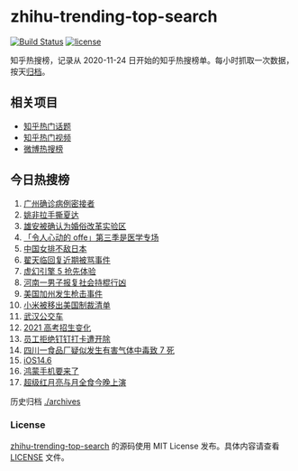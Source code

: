 # zhihu-trending-top-search

[![Build Status](https://github.com/justjavac/zhihu-trending-top-search/workflows/ci/badge.svg?branch=main)](https://github.com/justjavac/zhihu-trending-top-search/actions)
[![license](https://img.shields.io/github/license/justjavac/zhihu-trending-top-search)](https://github.com/justjavac/zhihu-trending-top-search/blob/main/LICENSE)

知乎热搜榜，记录从 2020-11-24 日开始的知乎热搜榜单。每小时抓取一次数据，按天[归档](./archives)。

## 相关项目

- [知乎热门话题](https://github.com/justjavac/zhihu-trending-hot-questions)
- [知乎热门视频](https://github.com/justjavac/zhihu-trending-hot-video)
- [微博热搜榜](https://github.com/justjavac/weibo-trending-hot-search)

## 今日热搜榜

<!-- BEGIN -->
<!-- 最后更新时间 Thu May 27 2021 14:34:06 GMT+0800 (China Standard Time) -->

1. [广州确诊病例密接者](https://www.zhihu.com/search?q=广州疫情)
2. [姚非拉手撕夏达](https://www.zhihu.com/search?q=夏达)
3. [雄安被确认为婚俗改革实验区](https://www.zhihu.com/search?q=雄安)
4. [「令人心动的 offe」第三季是医学专场](https://www.zhihu.com/search?q=令人心动的offer第三季)
5. [中国女排不敌日本](https://www.zhihu.com/search?q=中国女排)
6. [翟天临回复近期被骂事件](https://www.zhihu.com/search?q=翟天临回复)
7. [虚幻引擎 5 抢先体验](https://www.zhihu.com/search?q=虚幻引擎5)
8. [河南一男子报复社会持棍行凶](https://www.zhihu.com/search?q=河南男子)
9. [美国加州发生枪击事件](https://www.zhihu.com/search?q=美国枪击)
10. [小米被移出美国制裁清单](https://www.zhihu.com/search?q=小米美国和解)
11. [武汉公交车](https://www.zhihu.com/search?q=武汉公交车)
12. [2021 高考招生变化](https://www.zhihu.com/search?q=高考招生)
13. [员工拒绝钉钉打卡遭开除](https://www.zhihu.com/search?q=员工拒绝打卡)
14. [四川一食品厂疑似发生有害气体中毒致 7 死](https://www.zhihu.com/search?q=四川食品厂)
15. [iOS14.6](https://www.zhihu.com/search?q=ios14.6)
16. [鸿蒙手机要来了](https://www.zhihu.com/search?q=华为鸿蒙)
17. [超级红月亮与月全食今晚上演](https://www.zhihu.com/search?q=超级红月亮)

<!-- END -->

历史归档 [./archives](./archives)

### License

[zhihu-trending-top-search](https://github.com/justjavac/zhihu-trending-top-search)
的源码使用 MIT License 发布。具体内容请查看 [LICENSE](./LICENSE) 文件。
